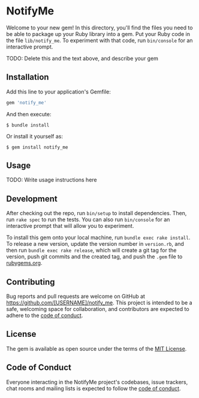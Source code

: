 # NotifyMe

Welcome to your new gem! In this directory, you'll find the files you need to be able to package up your Ruby library into a gem. Put your Ruby code in the file `lib/notify_me`. To experiment with that code, run `bin/console` for an interactive prompt.

TODO: Delete this and the text above, and describe your gem

## Installation

Add this line to your application's Gemfile:

```ruby
gem 'notify_me'
```

And then execute:

    $ bundle install

Or install it yourself as:

    $ gem install notify_me

## Usage

TODO: Write usage instructions here

## Development

After checking out the repo, run `bin/setup` to install dependencies. Then, run `rake spec` to run the tests. You can also run `bin/console` for an interactive prompt that will allow you to experiment.

To install this gem onto your local machine, run `bundle exec rake install`. To release a new version, update the version number in `version.rb`, and then run `bundle exec rake release`, which will create a git tag for the version, push git commits and the created tag, and push the `.gem` file to [rubygems.org](https://rubygems.org).

## Contributing

Bug reports and pull requests are welcome on GitHub at https://github.com/[USERNAME]/notify_me. This project is intended to be a safe, welcoming space for collaboration, and contributors are expected to adhere to the [code of conduct](https://github.com/[USERNAME]/notify_me/blob/master/CODE_OF_CONDUCT.md).

## License

The gem is available as open source under the terms of the [MIT License](https://opensource.org/licenses/MIT).

## Code of Conduct

Everyone interacting in the NotifyMe project's codebases, issue trackers, chat rooms and mailing lists is expected to follow the [code of conduct](https://github.com/[USERNAME]/notify_me/blob/master/CODE_OF_CONDUCT.md).
